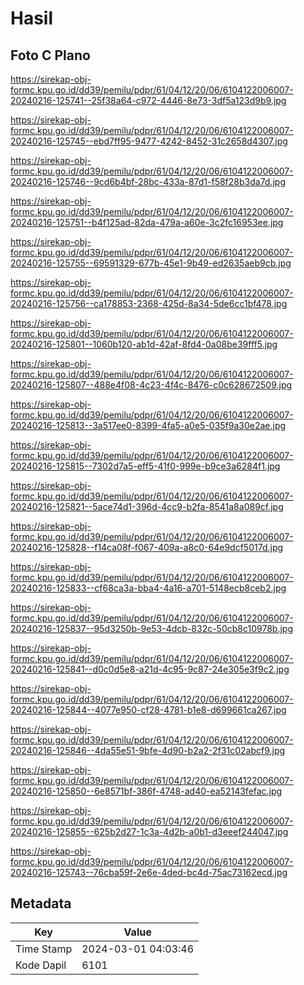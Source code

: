 # Hasil

## Foto C Plano

https://sirekap-obj-formc.kpu.go.id/dd39/pemilu/pdpr/61/04/12/20/06/6104122006007-20240216-125741--25f38a64-c972-4446-8e73-3df5a123d9b9.jpg

https://sirekap-obj-formc.kpu.go.id/dd39/pemilu/pdpr/61/04/12/20/06/6104122006007-20240216-125745--ebd7ff95-9477-4242-8452-31c2658d4307.jpg

https://sirekap-obj-formc.kpu.go.id/dd39/pemilu/pdpr/61/04/12/20/06/6104122006007-20240216-125746--9cd6b4bf-28bc-433a-87d1-f58f28b3da7d.jpg

https://sirekap-obj-formc.kpu.go.id/dd39/pemilu/pdpr/61/04/12/20/06/6104122006007-20240216-125751--b4f125ad-82da-479a-a60e-3c2fc16953ee.jpg

https://sirekap-obj-formc.kpu.go.id/dd39/pemilu/pdpr/61/04/12/20/06/6104122006007-20240216-125755--69591329-677b-45e1-9b49-ed2635aeb9cb.jpg

https://sirekap-obj-formc.kpu.go.id/dd39/pemilu/pdpr/61/04/12/20/06/6104122006007-20240216-125756--ca178853-2368-425d-8a34-5de6cc1bf478.jpg

https://sirekap-obj-formc.kpu.go.id/dd39/pemilu/pdpr/61/04/12/20/06/6104122006007-20240216-125801--1060b120-ab1d-42af-8fd4-0a08be39fff5.jpg

https://sirekap-obj-formc.kpu.go.id/dd39/pemilu/pdpr/61/04/12/20/06/6104122006007-20240216-125807--488e4f08-4c23-4f4c-8476-c0c628672509.jpg

https://sirekap-obj-formc.kpu.go.id/dd39/pemilu/pdpr/61/04/12/20/06/6104122006007-20240216-125813--3a517ee0-8399-4fa5-a0e5-035f9a30e2ae.jpg

https://sirekap-obj-formc.kpu.go.id/dd39/pemilu/pdpr/61/04/12/20/06/6104122006007-20240216-125815--7302d7a5-eff5-41f0-999e-b9ce3a6284f1.jpg

https://sirekap-obj-formc.kpu.go.id/dd39/pemilu/pdpr/61/04/12/20/06/6104122006007-20240216-125821--5ace74d1-396d-4cc9-b2fa-8541a8a089cf.jpg

https://sirekap-obj-formc.kpu.go.id/dd39/pemilu/pdpr/61/04/12/20/06/6104122006007-20240216-125828--f14ca08f-f067-409a-a8c0-64e9dcf5017d.jpg

https://sirekap-obj-formc.kpu.go.id/dd39/pemilu/pdpr/61/04/12/20/06/6104122006007-20240216-125833--cf68ca3a-bba4-4a16-a701-5148ecb8ceb2.jpg

https://sirekap-obj-formc.kpu.go.id/dd39/pemilu/pdpr/61/04/12/20/06/6104122006007-20240216-125837--95d3250b-9e53-4dcb-832c-50cb8c10978b.jpg

https://sirekap-obj-formc.kpu.go.id/dd39/pemilu/pdpr/61/04/12/20/06/6104122006007-20240216-125841--d0c0d5e8-a21d-4c95-9c87-24e305e3f9c2.jpg

https://sirekap-obj-formc.kpu.go.id/dd39/pemilu/pdpr/61/04/12/20/06/6104122006007-20240216-125844--4077e950-cf28-4781-b1e8-d699661ca267.jpg

https://sirekap-obj-formc.kpu.go.id/dd39/pemilu/pdpr/61/04/12/20/06/6104122006007-20240216-125846--4da55e51-9bfe-4d90-b2a2-2f31c02abcf9.jpg

https://sirekap-obj-formc.kpu.go.id/dd39/pemilu/pdpr/61/04/12/20/06/6104122006007-20240216-125850--6e8571bf-386f-4748-ad40-ea52143fefac.jpg

https://sirekap-obj-formc.kpu.go.id/dd39/pemilu/pdpr/61/04/12/20/06/6104122006007-20240216-125855--625b2d27-1c3a-4d2b-a0b1-d3eeef244047.jpg

https://sirekap-obj-formc.kpu.go.id/dd39/pemilu/pdpr/61/04/12/20/06/6104122006007-20240216-125743--76cba59f-2e6e-4ded-bc4d-75ac73162ecd.jpg


## Metadata

| Key        | Value               |
| ---------- | ------------------- |
| Time Stamp | 2024-03-01 04:03:46 |
| Kode Dapil | 6101                |



